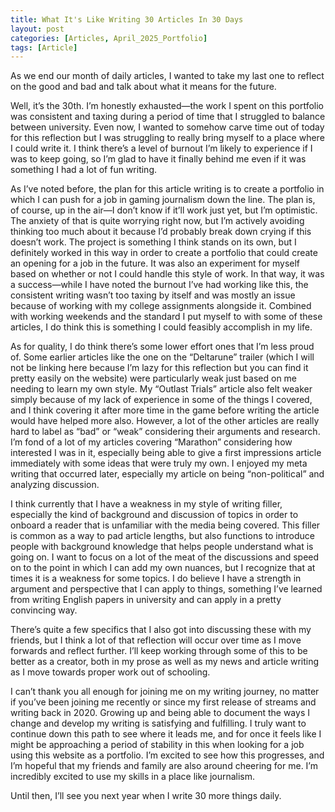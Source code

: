 ```yaml
---
title: What It's Like Writing 30 Articles In 30 Days
layout: post
categories: [Articles, April_2025_Portfolio]
tags: [Article]
---
```


As we end our month of daily articles, I wanted to take my last one to reflect on the good and bad and talk about what it means for the future.

Well, it’s the 30th. I’m honestly exhausted—the work I spent on this portfolio was consistent and taxing during a period of time that I struggled to balance between university. Even now, I wanted to somehow carve time out of today for this reflection but I was struggling to really bring myself to a place where I could write it. I think there’s a level of burnout I’m likely to experience if I was to keep going, so I’m glad to have it finally behind me even if it was something I had a lot of fun writing.

As I’ve noted before, the plan for this article writing is to create a portfolio in which I can push for a job in gaming journalism down the line. The plan is, of course, up in the air—I don’t know if it’ll work just yet, but I’m optimistic. The anxiety of that is quite worrying right now, but I’m actively avoiding thinking too much about it because I’d probably break down crying if this doesn’t work. The project is something I think stands on its own, but I definitely worked in this way in order to create a portfolio that could create an opening for a job in the future. It was also an experiment for myself based on whether or not I could handle this style of work. In that way, it was a success—while I have noted the burnout I’ve had working like this, the consistent writing wasn’t too taxing by itself and was mostly an issue because of working with my college assignments alongside it. Combined with working weekends and the standard I put myself to with some of these articles, I do think this is something I could feasibly accomplish in my life.

As for quality, I do think there’s some lower effort ones that I’m less proud of. Some earlier articles like the one on the “Deltarune” trailer (which I will not be linking here because I’m lazy for this reflection but you can find it pretty easily on the website) were particularly weak just based on me needing to learn my own style. My “Outlast Trials” article also felt weaker simply because of my lack of experience in some of the things I covered, and I think covering it after more time in the game before writing the article would have helped more also. However, a lot of the other articles are really hard to label as “bad” or “weak” considering their arguments and research. I’m fond of a lot of my articles covering “Marathon” considering how interested I was in it, especially being able to give a first impressions article immediately with some ideas that were truly my own. I enjoyed my meta writing that occurred later, especially my article on being “non-political” and analyzing discussion.

I think currently that I have a weakness in my style of writing filler, especially the kind of background and discussion of topics in order to onboard a reader that is unfamiliar with the media being covered. This filler is common as a way to pad article lengths, but also functions to introduce people with background knowledge that helps people understand what is going on. I want to focus on a lot of the meat of the discussions and speed on to the point in which I can add my own nuances, but I recognize that at times it is a weakness for some topics. I do believe I have a strength in argument and perspective that I can apply to things, something I’ve learned from writing English papers in university and can apply in a pretty convincing way.

There’s quite a few specifics that I also got into discussing these with my friends, but I think a lot of that reflection will occur over time as I move forwards and reflect further. I’ll keep working through some of this to be better as a creator, both in my prose as well as my news and article writing as I move towards proper work out of schooling.

I can’t thank you all enough for joining me on my writing journey, no matter if you’ve been joining me recently or since my first release of streams and writing back in 2020. Growing up and being able to document the ways I change and develop my writing is satisfying and fulfilling. I truly want to continue down this path to see where it leads me, and for once it feels like I might be approaching a period of stability in this when looking for a job using this website as a portfolio. I’m excited to see how this progresses, and I’m hopeful that my friends and family are also around cheering for me. I’m incredibly excited to use my skills in a place like journalism.

Until then, I’ll see you next year when I write 30 more things daily.
